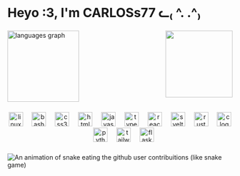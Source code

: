 <br clear="both">

<h1 align="left">Heyo :3, I'm CARLOSs77 ᓚ₍ ^. .^₎</h1>

###

<img align="right" height="150" src="https://media1.giphy.com/media/v1.Y2lkPTc5MGI3NjExeHR4OTF2ZG52c3RvenIzZmpodnVicml6ZmY5NjMxY3d3dDN2d2EwaCZlcD12MV9pbnRlcm5hbF9naWZfYnlfaWQmY3Q9Zw/vNY5SLTJVLIGWKAYJp/giphy.gif"  />

<div align="left">
  <img src="https://github-readme-stats.vercel.app/api/top-langs?username=pixel2175&locale=en&hide_title=false&layout=compact&card_width=320&langs_count=5&theme=github_dark&hide_border=false" height="160" alt="languages graph"  />
</div>

###

<div align="center">
  <img src="https://cdn.jsdelivr.net/gh/devicons/devicon/icons/linux/linux-original.svg" height="32" alt="linux logo"  />
  <img width="12" />
  <img src="https://cdn.jsdelivr.net/gh/devicons/devicon/icons/bash/bash-original.svg" height="32" alt="bash logo"  />
  <img width="12" />
  <img src="https://cdn.jsdelivr.net/gh/devicons/devicon/icons/css3/css3-original.svg" height="32" alt="css3 logo"  />
  <img width="12" />
  <img src="https://cdn.jsdelivr.net/gh/devicons/devicon/icons/html5/html5-original.svg" height="32" alt="html5 logo"  />
  <img width="12" />
  <img src="https://cdn.jsdelivr.net/gh/devicons/devicon/icons/javascript/javascript-original.svg" height="32" alt="javascript logo"  />
  <img width="12" />
  <img src="https://cdn.jsdelivr.net/gh/devicons/devicon/icons/typescript/typescript-original.svg" height="32" alt="typescript logo"  />
  <img width="12" />
  <img src="https://cdn.jsdelivr.net/gh/devicons/devicon/icons/react/react-original.svg" height="32" alt="react logo"  />
  <img width="12" />
  <img src="https://skillicons.dev/icons?i=svelte" height="32" alt="svelte logo"  />
  <img width="12" />
  <img src="https://skillicons.dev/icons?i=rust" height="32" alt="rust logo"  />
  <img width="12" />
  <img src="https://skillicons.dev/icons?i=c" height="32" alt="c logo"  />
  <img width="12" />
  <img src="https://skillicons.dev/icons?i=py" height="32" alt="python logo"  />
  <img width="12" />
  <img src="https://skillicons.dev/icons?i=tailwind" height="32" alt="tailwindcss logo"  />
  <img width="12" />
  <img src="https://skillicons.dev/icons?i=flask" height="32" alt="flask logo"  />
</div>

###

<img src="https://profile-readme-generator.com/assets/snake.svg" alt="An animation of snake eating the github user contribuitions (like snake game)" class="styles__Image-sc-19ug73m-1 fFdGRd">

###

